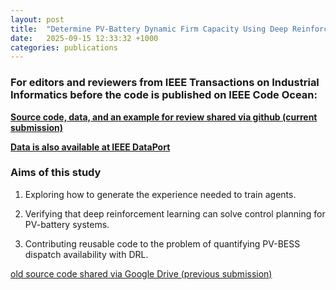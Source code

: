 ```yaml
---
layout: post
title:  "Determine PV-Battery Dynamic Firm Capacity Using Deep Reinforcement Learning"
date:   2025-09-15 12:33:32 +1000
categories: publications
---
```


### For editors and reviewers from IEEE Transactions on Industrial Informatics before the code is published on IEEE Code Ocean:
[**Source code, data, and an example for review shared via github (current submission)**](https://github.com/Nero51908/pv-bess-ddpg-review)

[**Data is also available at IEEE DataPort**](https://dx.doi.org/10.21227/qx2p-4627)


### Aims of this study
1. Exploring how to generate the experience needed to train agents.

2. Verifying that deep reinforcement learning can solve control planning for PV-battery systems.

3. Contributing reusable code to the problem of quantifying PV-BESS dispatch availability with DRL.

[old source code shared via Google Drive (previous submission)](https://drive.google.com/drive/folders/1DZXO5jOYUaedVy_0DdGIbAHkPeMiu7DW?usp=share_link)
